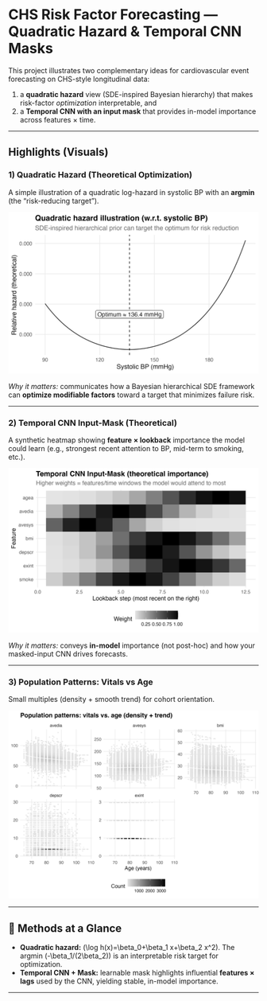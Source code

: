 # CHS Risk Factor Forecasting — Quadratic Hazard & Temporal CNN Masks

This project illustrates two complementary ideas for cardiovascular event forecasting on CHS-style longitudinal data:
1) a **quadratic hazard** view (SDE-inspired Bayesian hierarchy) that makes risk-factor *optimization* interpretable, and  
2) a **Temporal CNN with an input mask** that provides in-model importance across features × time.

---

##  Highlights (Visuals)

### 1) Quadratic Hazard (Theoretical Optimization)
A simple illustration of a quadratic log-hazard in systolic BP with an **argmin** (the “risk-reducing target”).

![Quadratic hazard](./images/quadratic_hazard.png)

*Why it matters:* communicates how a Bayesian hierarchical SDE framework can **optimize modifiable factors** toward a target that minimizes failure risk.

---

### 2) Temporal CNN Input-Mask (Theoretical)
A synthetic heatmap showing **feature × lookback** importance the model could learn (e.g., strongest recent attention to BP, mid-term to smoking, etc.).

![Temporal CNN mask](./images/mask_heatmap.png)

*Why it matters:* conveys **in-model** importance (not post-hoc) and how your masked-input CNN drives forecasts.

---

### 3) Population Patterns: Vitals vs Age
Small multiples (density + smooth trend) for cohort orientation.

![Vitals vs age](./images/vitals_vs_age.png)

---

## 🧠 Methods at a Glance
- **Quadratic hazard:** \(\log h(x)=\beta_0+\beta_1 x+\beta_2 x^2\). The argmin \(-\beta_1/(2\beta_2)\) is an interpretable risk target for optimization.
- **Temporal CNN + Mask:** learnable mask highlights influential **features × lags** used by the CNN, yielding stable, in-model importance.

---



